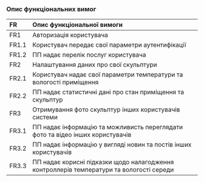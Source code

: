 ### Опис функціональних вимог


|FR     |Опис функціональної вимоги|
|:-     |:-                        |
|FR1    |Авторизація користувача   |
|FR1.1  |Користувач передає свої параметри аутентифікації |
|FR1.2  |ПП надає перелік послуг користувача |
|FR2    |Налаштування даних про свої скульптури |
|FR2.1  |Користувач надає свої параметри температури та вологості приміщення |
|FR2.2  |ПП надає статистичні дані про стан приміщення та скульптур |
|FR3    |Отримування фото скульптур інших користувачів системи |
|FR3.1  |ПП надає інформацію та можливисть переглядати фото та відео інших користувачів|
|FR3.2  |ПП надає інформацію у вигляді новин та постів інших користувачів |
|FR3.3  |ПП надає корисні підказки щодо налагодження контроллерів температури та вологості середи|
